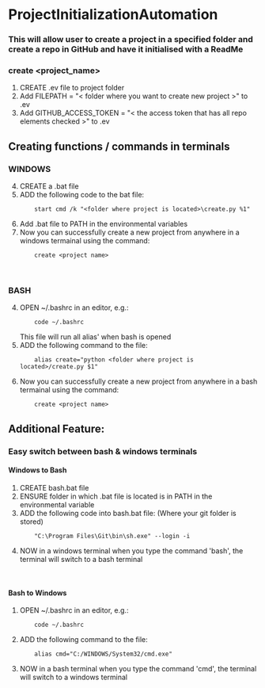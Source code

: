 # ProjectInitializationAutomation

### This will allow user to create a project in a specified folder and create a repo in GitHub and have it initialised with a ReadMe
### create <project_name>

1. CREATE .ev file to project folder
2. Add FILEPATH = "< folder where you want to create new project >" to .ev
3. Add GITHUB_ACCESS_TOKEN = "< the access token that has all repo elements checked >" to .ev
&nbsp;

## Creating functions / commands in terminals
### WINDOWS
4. CREATE a .bat file
5. ADD the following code to the bat file:
    ```
        start cmd /k "<folder where project is located>\create.py %1"
    ```
6. Add .bat file to PATH in the environmental variables
7. Now you can successfully create a new project from anywhere in a windows termainal using the command:
    ```
        create <project name>
    ```
&nbsp;
### BASH
4. OPEN ~/.bashrc in an editor, e.g.:
    ```
        code ~/.bashrc
    ```
    This file will run all alias' when bash is opened 
5. ADD the following command to the file:
    ```
        alias create="python <folder where project is located>/create.py $1"
    ```
6. Now you can successfully create a new project from anywhere in a bash termainal using the command:
    ```
        create <project name>
    ```

## Additional Feature:
### Easy switch between bash & windows terminals
#### Windows to Bash
1. CREATE bash.bat file
2. ENSURE folder in which .bat file is located is in PATH in the environmental variable
3. ADD the following code into bash.bat file:
    (Where your git folder is stored)
    ```
        "C:\Program Files\Git\bin\sh.exe" --login -i
    ```
4. NOW in a windows terminal when you type the command 'bash', the terminal will switch to a bash terminal

&nbsp;
#### Bash to Windows
1. OPEN ~/.bashrc in an editor, e.g.:
    ```
        code ~/.bashrc
    ```
2. ADD the following command to the file:
    ```
        alias cmd="C:/WINDOWS/System32/cmd.exe"
    ```
3. NOW in a bash terminal when you type the command 'cmd', the terminal will switch to a windows terminal